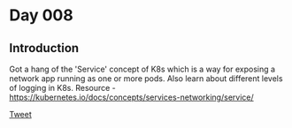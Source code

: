 # Day 008

## Introduction

Got a hang of the 'Service' concept of K8s which is a way for exposing a network app running as one or more pods.
Also learn about different levels of logging in K8s.
Resource - https://kubernetes.io/docs/concepts/services-networking/service/


[Tweet](https://twitter.com/TusharC29050031/status/1676279479834910721?s=20)


